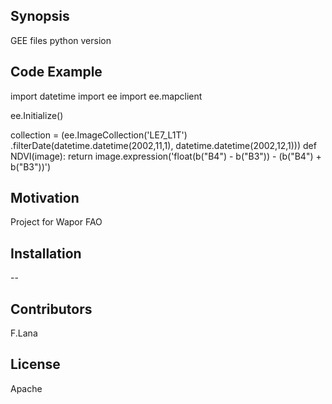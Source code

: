 ## Synopsis

GEE files python version

## Code Example

import datetime
import ee
import ee.mapclient

ee.Initialize()

collection = (ee.ImageCollection('LE7_L1T')
                .filterDate(datetime.datetime(2002,11,1),
                            datetime.datetime(2002,12,1)))
def NDVI(image):
    return image.expression('float(b("B4") - b("B3")) - (b("B4") + b("B3"))')


## Motivation
Project for Wapor FAO

## Installation

--

## Contributors

F.Lana

## License

Apache